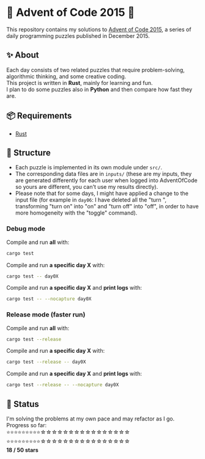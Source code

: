 # 🎄 Advent of Code 2015 🎄

This repository contains my solutions to [Advent of Code 2015](https://adventofcode.com/2015), a series of daily programming puzzles published in December 2015.

## ✨ About

Each day consists of two related puzzles that require problem-solving, algorithmic thinking, and some creative coding.  
This project is written in **Rust**, mainly for learning and fun.  
I plan to do some puzzles also in **Python** and then compare how fast they are.

## 📦 Requirements

- [Rust](https://www.rust-lang.org/tools/install)

## 🧠 Structure

- Each puzzle is implemented in its own module under `src/`.
- The corresponding data files are in `inputs/` (these are my inputs, they are generated differently for each user when logged into AdventOfCode so yours are different, you can't use my results directly).
- Please note that for some days, I might have applied a change to the input file (for example in `day06`: I have deleted all the "turn ", transforming "turn on" into "on" and "turn off" into "off", in order to have more homogeneity with the "toggle" command).

### Debug mode
Compile and run **all** with:
```bash
cargo test
```

Compile and run **a specific day X** with:
```bash
cargo test -- day0X
```

Compile and run **a specific day X** and **print logs** with:
```bash
cargo test -- --nocapture day0X
```

### Release mode (faster run)
Compile and run **all** with:
```bash
cargo test --release
```

Compile and run **a specific day X** with:
```bash
cargo test --release -- day0X
```

Compile and run **a specific day X** and **print logs** with:
```bash
cargo test --release -- --nocapture day0X
```

## 🚧 Status

I'm solving the problems at my own pace and may refactor as I go.  
Progress so far:  
⭐⭐⭐⭐⭐⭐⭐⭐⭐☆☆☆☆☆☆☆☆☆☆☆☆☆☆☆☆  
⭐⭐⭐⭐⭐⭐⭐⭐⭐☆☆☆☆☆☆☆☆☆☆☆☆☆☆☆☆  
**18 / 50 stars**